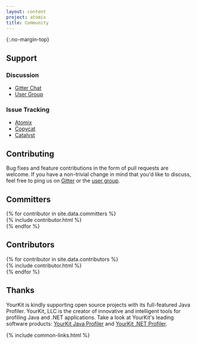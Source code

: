 ```yaml
---
layout: content
project: atomix
title: Community
---
```


{:.no-margin-top}
<div class="container community">
  <div class="row">
    <div class="col-sm-3">
      <h2 id="support">Support</h2>
    </div>
    <div class="col-sm-3">
      <h3>Discussion</h3>
      <ul>
        <li><a href="https://gitter.im/atomix/atomix">Gitter Chat</a></li>
        <li><a href="https://groups.google.com/forum/#!forum/atomixio">User Group</a></li>
      </ul>
    </div>
    <div class="col-sm-3">
      <h3>Issue Tracking</h3>
      <ul>
        <li><a href="https://github.com/atomix/atomix/issues">Atomix</a></li>
        <li><a href="https://github.com/atomix/copycat/issues">Copycat</a></li>
        <li><a href="https://github.com/atomix/catalyst/issues">Catalyst</a></li>
      </ul>
    </div>
  </div>
  <div class="row row-tall">
    <div class="col-sm-3">
      <h2 id="#contributing">Contributing</h2>
    </div>
    <div class="col-sm-8">
      <p>Bug fixes and feature contributions in the form of pull requests are welcome. If you have a non-trivial change in mind that you'd like to discuss, 
        feel free to ping us on <a href="https://gitter.im/atomix/atomix">Gitter</a> or the <a href="https://groups.google.com/forum/#!forum/atomixio">user group</a>.</p>
    </div>
  </div>
  <div class="row row-tall">
    <div class="col-sm-3">
      <h2 id="committers">Committers</h2>
    </div>
    <div class="col-sm-9">
      <div class="row">
  {% for contributor in site.data.committers %}
        <div class="col-sm-4">
  {% include contributor.html %}
        </div>
  {% endfor %}
      </div>
    </div>
  </div>
  <div class="row">
    <div class="col-sm-3">
      <h2 id="contributors">Contributors</h2>
    </div>
    <div class="col-sm-9">
      <div class="row">
  {% for contributor in site.data.contributors %}
        <div class="col-sm-4">
  {% include contributor.html %}
        </div>
  {% endfor %}
      </div>
    </div>
  </div>
  <div class="row">
    <div class="col-sm-3">
      <h2 id="thanks">Thanks</h2>
    </div>
    <div class="col-sm-8">
      <p>
        YourKit is kindly supporting open source projects with its full-featured Java Profiler.
        YourKit, LLC is the creator of innovative and intelligent tools for profiling
        Java and .NET applications. Take a look at YourKit's leading software products:
        <a href="http://www.yourkit.com/java/profiler/index.jsp">YourKit Java Profiler</a> and
        <a href="http://www.yourkit.com/.net/profiler/index.jsp">YourKit .NET Profiler</a>.
      </p>
    </div>
  </div>
</div>

{% include common-links.html %}